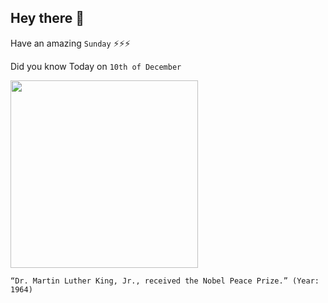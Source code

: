 ## Hey there 👋
Have an amazing `Sunday` ⚡⚡⚡

Did you know Today on `10th of December`
 
 [<img src="https://www.nps.gov/malu/planyourvisit/images/NPP_King_1.jpg?maxwidth=650&autorotate=false" width="300" />](https://www.history.com/this-day-in-history/king-wins-nobel-peace-prize#:~:text=African%20American%20civil%20rights%20leader,to%20racial%20prejudice%20in%20America.&text=Influenced%20by%20Mohandas%20Gandhi%2C%20he,civil%20disobedience%20to%20racial%20segregation.) 
 ```
“Dr. Martin Luther King, Jr., received the Nobel Peace Prize.” (Year: 1964)
```
